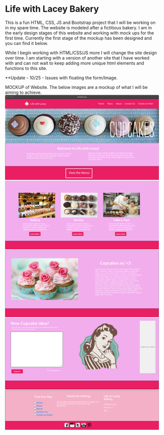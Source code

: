 # Life with Lacey Bakery

This is a fun HTML, CSS, JS and Bootstrap project that I will be working on in my spare time. The website is modeled after a fictitious 
bakery. I am in the early design stages of this website and working with mock ups for the first time. Currently the first stage
of the mockup has been designed and you can find it below. 

While I begin working with HTML/CSS/JS more I will change the site design over time. I am starting with a version of another site that I 
have worked with and can not wait to keep adding more unique html elements and functions to this site.

**Update - 10/25 - Issues with floating the form/Image. 

MOCKUP of Website. The below images are a mockup of what I will be aiming to achieve. 
![alt text](https://github.com/abelberhane/LifewithLaceyBakery/blob/master/Images/Mockup/1.png?raw=true)
![alt text](https://github.com/abelberhane/LifewithLaceyBakery/blob/master/Images/Mockup/2.png?raw=true)
![alt text](https://github.com/abelberhane/LifewithLaceyBakery/blob/master/Images/Mockup/3.png?raw=true)
![alt text](https://github.com/abelberhane/LifewithLaceyBakery/blob/master/Images/Mockup/4.png?raw=true)
![alt text](https://github.com/abelberhane/LifewithLaceyBakery/blob/master/Images/Mockup/5.png?raw=true)
